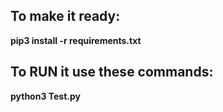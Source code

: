 <h2> To make it ready: </h2>

<b> pip3 install -r requirements.txt </b>

<h2> To RUN it use these commands:</h2>

<b> python3 Test.py </b>
